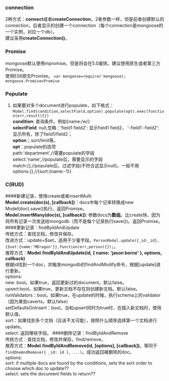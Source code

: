 ### connection  
2种方式：**connect**或者**createConnection**，2者参数一样，但是前者创建默认的connection，后者显示的创建一个connection（每个connection是mongoose的一个实例，对应一个db）。  
建议采用**createConnection()**。  

### Promise 
mongoose默认使用mpromise，但是将会在5.0废除。建议使用原生或者第三方Promise。  
使用ES6原生Promise。
`var mongoose=require('mongoose); mongoose.Promise=Promise`

### Populate  
1. 如果要对多个document进行populate，如下格式：  
`Model.find(condition,selectField,option).populate(opt).exec(function(err,result){})`  
**condition**: 查询条件。例如{name:/w/}  
**selectField**: null,忽略 ; 'field1 field2': 显示field1 field2， '-field1 -field2': 显示所有，除了field1/field2；   
**option**；sort/limit等。  
**opt**：populate的选项  
path:'department',//需要populate的字段  
select:'name',//populate后，需要显示的字段  
match:{},//populate后，过滤字段(不符合这显示null)。一般不用  
options:{},//{sort:{name:-1}}  

### C(RUD)  
####新建记录，使用create或者insertMulti  
**Model.create(doc(s), [callback])**：docs中每个记率转换成new Model(doc).save()执行。返回Promise。  
**Model.insertMany(doc(s), [callback])**: 参数docs为**数组**。比create快，因为将所有记录一次发送给mongodb（而不是每个记录执行save())。返回Promise。  
####更新记录：findByIdAndUpdate  
传统方式：查找文档，修改并保存。  
改进方式：update+$set，适用于少量字段。`PersonModel.update({_id:_id},{$set:{name:'MDragon'}},function(err,person){});`。  
推荐方式：**Model.findByIdAndUpdate(id, { name: 'jason borne' }, options, callback)**  
根据id找到一个doc，并触发mongodb的findAndModify命令，根据[update]进行更新。  
options:  
new: bool。如果true，返回更新过的document。默认false。  
upsert:bool。如果true，更新文档不存在则创建新文档。默认false。  
runValidators：bool。如果true，在update的时候，执行schema上的validator（因为某些caverts，默认false）  
setDefaultsOnInsert：bool。当和upsert同时为true时，在插入新文档时，使用默认值。  
sort：如果找到多个文档（应该不太可能），按照什么顺序选择第一个文档进行update。  
select: 返回哪些字段。 
####删除记录：findByIdAndRemove  
传统方式：查找文档，修改并保存。find/remove。  
推荐方式：**Model.findByIdAndRemove(id, [options], [callback])**。等同于`findOneAndRemove({ _id: id }, ...)`。成功返回被删除的doc。  
options:  
sort: if multiple docs are found by the conditions, sets the sort order to choose which doc to update??  
select: sets the document fields to return??  



